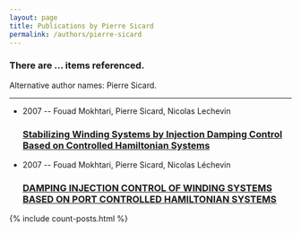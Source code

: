 ```yaml
---
layout: page
title: Publications by Pierre Sicard
permalink: /authors/pierre-sicard
---
```


<h3 id="number-posts">There are ... items referenced.</h3>
<p id='info-authors'>Alternative author names: Pierre Sicard.</p>
<hr />
<ul class="post-list">
<li><span class='post-meta'>2007 -- Fouad Mokhtari, Pierre Sicard, Nicolas Lechevin</span><h3><a class='post-link' href="{{ site.baseurl }}/stabilizing-winding-systems-by-injection-damping-control-based-on-controlled-hamiltonian-systems">Stabilizing Winding Systems by Injection Damping Control Based on Controlled Hamiltonian Systems</a></h3></li>
<li><span class='post-meta'>2007 -- Fouad Mokhtari, Pierre Sicard, Nicolas Léchevin</span><h3><a class='post-link' href="{{ site.baseurl }}/damping-injection-control-of-winding-systems-based-on-port-controlled-hamiltonian-systems">DAMPING INJECTION CONTROL OF WINDING SYSTEMS BASED ON PORT CONTROLLED HAMILTONIAN SYSTEMS</a></h3></li>

</ul>
{% include count-posts.html %}
